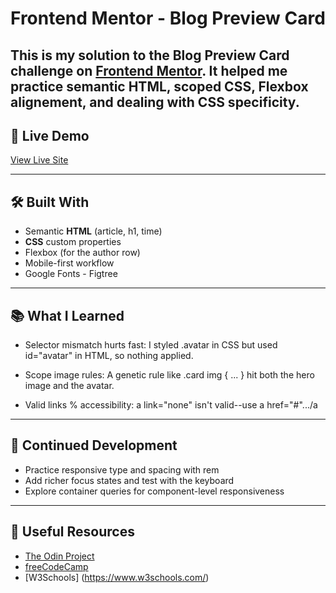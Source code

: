
# Frontend Mentor - Blog Preview Card

This is my solution to the **Blog Preview Card** challenge on [Frontend Mentor](https://www.frontendmentor.io). It helped me practice semantic HTML, scoped CSS, Flexbox alignement, and dealing with CSS specificity.
---

## 🔗 Live Demo

[View Live Site](https://nullsplice.github.io/blog-preview-card/)

---

## 🛠️ Built With

- Semantic **HTML** (article, h1, time)
- **CSS** custom properties
- Flexbox (for the author row)
- Mobile-first workflow
- Google Fonts - Figtree

---

## 📚 What I Learned

- Selector mismatch hurts fast: I styled .avatar in CSS but used id="avatar" in HTML, so nothing applied.

- Scope image rules: A genetic rule like .card img { ... } hit both the hero image and the avatar.

- Valid links % accessibility: a link="none" isn't valid--use a href="#".../a

---

## 🔮 Continued Development

- Practice responsive type and spacing with rem
- Add richer focus states and test with the keyboard
- Explore container queries for component-level responsiveness

---

## 🔗 Useful Resources

- [The Odin Project](https://www.theodinproject.com/)  
- [freeCodeCamp](https://www.freecodecamp.org/)
- [W3Schools] (https://www.w3schools.com/)
